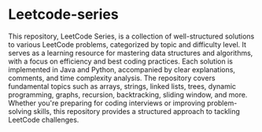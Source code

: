 # Leetcode-series
This repository, LeetCode Series, is a collection of well-structured solutions to various LeetCode problems, categorized by topic and difficulty level. It serves as a learning resource for mastering data structures and algorithms, with a focus on efficiency and best coding practices. Each solution is implemented in Java and Python, accompanied by clear explanations, comments, and time complexity analysis. The repository covers fundamental topics such as arrays, strings, linked lists, trees, dynamic programming, graphs, recursion, backtracking, sliding window, and more. Whether you're preparing for coding interviews or improving problem-solving skills, this repository provides a structured approach to tackling LeetCode challenges.
